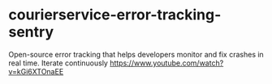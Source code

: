 # courierservice-error-tracking-sentry
Open-source error tracking that helps developers monitor and fix crashes in real time. Iterate continuously
https://www.youtube.com/watch?v=kGi6XTOnaEE
